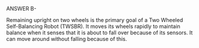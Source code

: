 ANSWER B-

Remaining upright on two wheels is the primary goal of a Two Wheeled Self-Balancing Robot (TWSBR). It moves its wheels rapidly to maintain balance when it senses that it is about to fall over because of its sensors. It can move around without falling because of this.